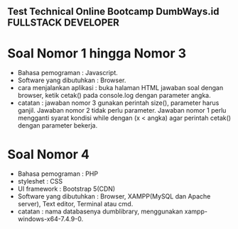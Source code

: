 ##  Test Technical Online Bootcamp DumbWays.id FULLSTACK DEVELOPER

# Soal Nomor 1 hingga Nomor 3
- Bahasa pemograman : Javascript.
- Software yang dibutuhkan : Browser.
- cara menjalankan aplikasi : buka halaman HTML jawaban soal dengan browser, ketik cetak() pada console.log dengan parameter angka.
- catatan : jawaban nomor 3 gunakan perintah size(), parameter harus ganjil. Jawaban nomor 2 tidak perlu parameter. Jawaban nomor 1 perlu mengganti syarat kondisi while dengan (x < angka) agar perintah cetak() dengan parameter bekerja.

# Soal Nomor 4
- Bahasa pemograman : PHP
- styleshet : CSS
- UI framework : Bootstrap 5(CDN)
- Software yang dibutuhkan : Browser, XAMPP(MySQL dan Apache server), Text editor, Terminal atau cmd.
- catatan : nama databasenya dumblibrary, menggunakan xampp-windows-x64-7.4.9-0.
